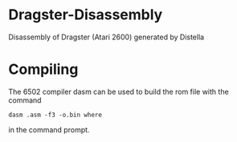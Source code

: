 # Dragster-Disassembly
Disassembly of Dragster (Atari 2600) generated by Distella

# Compiling
The 6502 compiler dasm can be used to build the rom file with the command
```
dasm .asm -f3 -o.bin where
```
in the command prompt.



